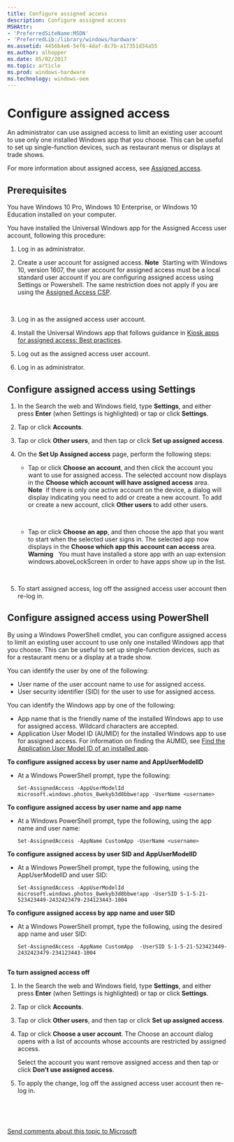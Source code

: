 ```yaml
---
title: Configure assigned access
description: Configure assigned access
MSHAttr:
- 'PreferredSiteName:MSDN'
- 'PreferredLib:/library/windows/hardware'
ms.assetid: 4456b4e6-5ef6-4daf-8c7b-a17351d34a55
ms.author: alhopper
ms.date: 05/02/2017
ms.topic: article
ms.prod: windows-hardware
ms.technology: windows-oem
---
```


# Configure assigned access


An administrator can use assigned access to limit an existing user account to use only one installed Windows app that you choose. This can be useful to set up single-function devices, such as restaurant menus or displays at trade shows.

For more information about assigned access, see [Assigned access](assigned-access.md).

## Prerequisites


You have Windows 10 Pro, Windows 10 Enterprise, or Windows 10 Education installed on your computer.

You have installed the Universal Windows app for the Assigned Access user account, following this procedure:

1.  Log in as administrator.
2.  Create a user account for assigned access.
    **Note**  Starting with Windows 10, version 1607, the user account for assigned access must be a local standard user account if you are configuring assigned access using Settings or Powershell. The same restriction does not apply if you are using the [Assigned Access CSP](https://msdn.microsoft.com/en-us/library/windows/hardware/mt158258.aspx).

     

3.  Log in as the assigned access user account.
4.  Install the Universal Windows app that follows guidance in [Kiosk apps for assigned access: Best practices](https://msdn.microsoft.com/en-us/windows/hardware/drivers/partnerapps/create-a-kiosk-app-for-assigned-access).
5.  Log out as the assigned access user account.
6.  Log in as administrator.

## Configure assigned access using Settings


1.  In the Search the web and Windows field, type **Settings**, and either press **Enter** (when Settings is highlighted) or tap or click **Settings**.
2.  Tap or click **Accounts**.
3.  Tap or click **Other users**, and then tap or click **Set up assigned access**.
4.  On the **Set Up Assigned access** page, perform the following steps:

    -   Tap or click **Choose an account**, and then click the account you want to use for assigned access. The selected account now displays in the **Choose which account will have assigned access** area.
        **Note**  If there is only one active account on the device, a dialog will display indicating you need to add or create a new account. To add or create a new account, click **Other users** to add other users.

         

    -   Tap or click **Choose an app**, and then choose the app that you want to start when the selected user signs in. The selected app now displays in the **Choose which app this account can access** area.
        **Warning**  
        You must have installed a store app with an uap extension windows.aboveLockScreen in order to have apps show up in the list.

         

5.  To start assigned access, log off the assigned access user account then re-log in.

## Configure assigned access using PowerShell


By using a Windows PowerShell cmdlet, you can configure assigned access to limit an existing user account to use only one installed Windows app that you choose. This can be useful to set up single-function devices, such as for a restaurant menu or a display at a trade show.

You can identify the user by one of the following:

-   User name of the user account name to use for assigned access.
-   User security identifier (SID) for the user to use for assigned access.

You can identify the Windows app by one of the following:

-   App name that is the friendly name of the installed Windows app to use for assigned access. Wildcard characters are accepted.
-   Application User Model ID (AUMID) for the installed Windows app to use for assigned access. For information on finding the AUMID, see [Find the Application User Model ID of an installed app](find-the-application-user-model-id-of-an-installed-app.md).

**To configure assigned access by user name and AppUserModelID**

-   At a Windows PowerShell prompt, type the following:

    ``` syntax
    Set-AssignedAccess -AppUserModelId microsoft.windows.photos_8wekyb3d8bbwe!app -UserName <username>
    ```

**To configure assigned access by user name and app name**

-   At a Windows PowerShell prompt, type the following, using the app name and user name:

    ``` syntax
    Set-AssignedAccess -AppName CustomApp -UserName <username>
    ```

**To configure assigned access by user SID and AppUserModelID**

-   At a Windows PowerShell prompt, type the following, using the AppUserModelID and user SID:

    ``` syntax
    Set-AssignedAccess -AppUserModelId microsoft.windows.photos_8wekyb3d8bbwe!app -UserSID S-1-5-21-523423449-2432423479-234123443-1004
    ```

**To configure assigned access by app name and user SID**

-   At a Windows PowerShell prompt, type the following, using the desired app name and user SID:

    ``` syntax
    Set-AssignedAccess -AppName CustomApp  -UserSID S-1-5-21-523423449-2432423479-234123443-1004
    ```

## <a href="" id="turn-off-aa"></a>


**To turn assigned access off**

1.  In the Search the web and Windows field, type **Settings**, and either press **Enter** (when Settings is highlighted) or tap or click **Settings**.
2.  Tap or click **Accounts**.
3.  Tap or click **Other users**, and then tap or click **Set up assigned access**.
4.  Tap or click **Choose a user account**. The Choose an account dialog opens with a list of accounts whose accounts are restricted by assigned access.

    Select the account you want remove assigned access and then tap or click **Don’t use assigned access**.

5.  To apply the change, log off the assigned access user account then re-log in.

 

 

[Send comments about this topic to Microsoft](mailto:wsddocfb@microsoft.com?subject=Documentation%20feedback%20%5Bp_enterprise_customizations\p_enterprise_customizations%5D:%20Configure%20assigned%20access%20%20RELEASE:%20%2810/17/2016%29&body=%0A%0APRIVACY%20STATEMENT%0A%0AWe%20use%20your%20feedback%20to%20improve%20the%20documentation.%20We%20don't%20use%20your%20email%20address%20for%20any%20other%20purpose,%20and%20we'll%20remove%20your%20email%20address%20from%20our%20system%20after%20the%20issue%20that%20you're%20reporting%20is%20fixed.%20While%20we're%20working%20to%20fix%20this%20issue,%20we%20might%20send%20you%20an%20email%20message%20to%20ask%20for%20more%20info.%20Later,%20we%20might%20also%20send%20you%20an%20email%20message%20to%20let%20you%20know%20that%20we've%20addressed%20your%20feedback.%0A%0AFor%20more%20info%20about%20Microsoft's%20privacy%20policy,%20see%20http://privacy.microsoft.com/en-us/default.aspx. "Send comments about this topic to Microsoft")




